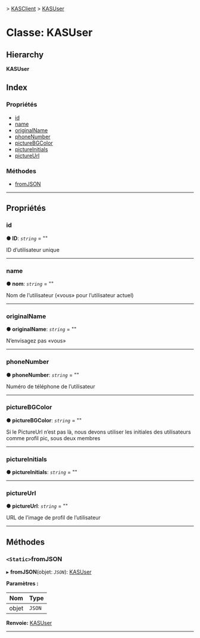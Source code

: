 [](../README.md) > [KASClient](../modules/kasclient.md) > [KASUser](../classes/kasclient.kasuser.md)

# <a name="class-kasuser"></a>Classe: KASUser

## <a name="hierarchy"></a>Hierarchy

**KASUser**

## <a name="index"></a>Index

### <a name="properties"></a>Propriétés

* [id](kasclient.kasuser.md#id)
* [name](kasclient.kasuser.md#name)
* [originalName](kasclient.kasuser.md#originalname)
* [phoneNumber](kasclient.kasuser.md#phonenumber)
* [pictureBGColor](kasclient.kasuser.md#picturebgcolor)
* [pictureInitials](kasclient.kasuser.md#pictureinitials)
* [pictureUrl](kasclient.kasuser.md#pictureurl)
### <a name="methods"></a>Méthodes

* [fromJSON](kasclient.kasuser.md#fromjson)

---

## <a name="properties"></a>Propriétés

<a id="id"></a>

###  <a name="id"></a>id

**● ID**: *`string`* = ""

ID d’utilisateur unique

___
<a id="name"></a>

###  <a name="name"></a>name

**● nom**: *`string`* = ""

Nom de l’utilisateur («vous» pour l’utilisateur actuel)

___
<a id="originalname"></a>

###  <a name="originalname"></a>originalName

**● originalName**: *`string`* = ""

N’envisagez pas «vous»

___
<a id="phonenumber"></a>

###  <a name="phonenumber"></a>phoneNumber

**● phoneNumber**: *`string`* = ""

Numéro de téléphone de l’utilisateur

___
<a id="picturebgcolor"></a>

###  <a name="picturebgcolor"></a>pictureBGColor

**● pictureBGColor**: *`string`* = ""

Si le PictureUrl n’est pas là, nous devons utiliser les initiales des utilisateurs comme profil pic, sous deux membres

___
<a id="pictureinitials"></a>

###  <a name="pictureinitials"></a>pictureInitials

**● pictureInitials**: *`string`* = ""

___
<a id="pictureurl"></a>

###  <a name="pictureurl"></a>pictureUrl

**● pictureUrl**: *`string`* = ""

URL de l’image de profil de l’utilisateur

___

## <a name="methods"></a>Méthodes

<a id="fromjson"></a>

### <a name="static-fromjson"></a>`<Static>`fromJSON

▸ **fromJSON**(objet: *`JSON`*): [KASUser](kasclient.kasuser.md)

**Paramètres :**

| Nom | Type |
| ------ | ------ |
| objet | `JSON` |

**Renvoie:** [KASUser](kasclient.kasuser.md)

___

